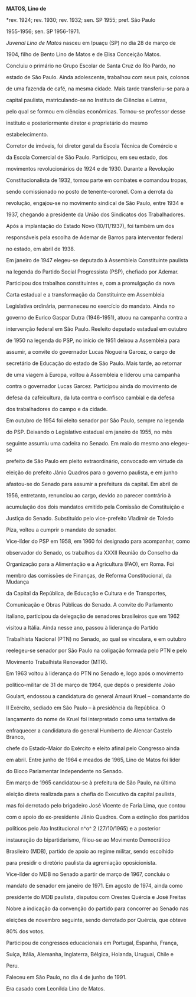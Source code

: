**MATOS, Lino de**



\*rev. 1924; rev. 1930; rev. 1932; sen. SP 1955; pref. São Paulo

1955-1956; sen. SP 1956-1971.



*Juvenal Lino de Matos* nasceu em Ipuaçu (SP) no dia 28 de março de

1904, filho de Bento Lino de Matos e de Elisa Conceição Matos.



Concluiu o primário no Grupo Escolar de Santa Cruz do Rio Pardo, no

estado de São Paulo. Ainda adolescente, trabalhou com seus pais, colonos

de uma fazenda de café, na mesma cidade. Mais tarde transferiu-se para a

capital paulista, matriculando-se no Instituto de Ciências e Letras,

pelo qual se formou em ciências econômicas. Tornou-se professor desse

instituto e posteriormente diretor e proprietário do mesmo

estabelecimento.



Corretor de imóveis, foi diretor geral da Escola Técnica de Comércio e

da Escola Comercial de São Paulo. Participou, em seu estado, dos

movimentos revolucionários de 1924 e de 1930. Durante a Revolução

Constitucionalista de 1932, tomou parte em combates e comandou tropas,

sendo comissionado no posto de tenente-coronel. Com a derrota da

revolução, engajou-se no movimento sindical de São Paulo, entre 1934 e

1937, chegando a presidente da União dos Sindicatos dos Trabalhadores.

Após a implantação do Estado Novo (10/11/1937), foi também um dos

responsáveis pela escolha de Ademar de Barros para interventor federal

no estado, em abril de 1938.



Em janeiro de 1947 elegeu-se deputado à Assembleia Constituinte paulista

na legenda do Partido Social Progressista (PSP), chefiado por Ademar.

Participou dos trabalhos constituintes e, com a promulgação da nova

Carta estadual e a transformação da Constituinte em Assembleia

Legislativa ordinária, permaneceu no exercício do mandato. Ainda no

governo de Eurico Gaspar Dutra (1946-1951), atuou na campanha contra a

intervenção federal em São Paulo. Reeleito deputado estadual em outubro

de 1950 na legenda do PSP, no início de 1951 deixou a Assembleia para

assumir, a convite do governador Lucas Nogueira Garcez, o cargo de

secretário de Educação do estado de São Paulo. Mais tarde, ao retornar

de uma viagem à Europa, voltou à Assembleia e liderou uma campanha

contra o governador Lucas Garcez. Participou ainda do movimento de

defesa da cafeicultura, da luta contra o confisco cambial e da defesa

dos trabalhadores do campo e da cidade.



Em outubro de 1954 foi eleito senador por São Paulo, sempre na legenda

do PSP. Deixando o Legislativo estadual em janeiro de 1955, no mês

seguinte assumiu uma cadeira no Senado. Em maio do mesmo ano elegeu-se

prefeito de São Paulo em pleito extraordinário, convocado em virtude da

eleição do prefeito Jânio Quadros para o governo paulista, e em junho

afastou-se do Senado para assumir a prefeitura da capital. Em abril de

1956, entretanto, renunciou ao cargo, devido ao parecer contrário à

acumulação dos dois mandatos emitido pela Comissão de Constituição e

Justiça do Senado. Substituído pelo vice-prefeito Vladimir de Toledo

Piza, voltou a cumprir o mandato de senador.



Vice-líder do PSP em 1958, em 1960 foi designado para acompanhar, como

observador do Senado, os trabalhos da XXXII Reunião do Conselho da

Organização para a Alimentação e a Agricultura (FAO), em Roma. Foi

membro das comissões de Finanças, de Reforma Constitucional, da Mudança

da Capital da República, de Educação e Cultura e de Transportes,

Comunicação e Obras Públicas do Senado. A convite do Parlamento

italiano, participou da delegação de senadores brasileiros que em 1962

visitou a Itália. Ainda nesse ano, passou à liderança do Partido

Trabalhista Nacional (PTN) no Senado, ao qual se vinculara, e em outubro

reelegeu-se senador por São Paulo na coligação formada pelo PTN e pelo

Movimento Trabalhista Renovador (MTR).



Em 1963 voltou à liderança do PTN no Senado e, logo após o movimento

político-militar de 31 de março de 1964, que depôs o presidente João

Goulart, endossou a candidatura do general Amauri Kruel – comandante do

II Exército, sediado em São Paulo – à presidência da República. O

lançamento do nome de Kruel foi interpretado como uma tentativa de

enfraquecer a candidatura do general Humberto de Alencar Castelo Branco,

chefe do Estado-Maior do Exército e eleito afinal pelo Congresso ainda

em abril. Entre junho de 1964 e meados de 1965, Lino de Matos foi líder

do Bloco Parlamentar Independente no Senado.



Em março de 1965 candidatou-se à prefeitura de São Paulo, na última

eleição direta realizada para a chefia do Executivo da capital paulista,

mas foi derrotado pelo brigadeiro José Vicente de Faria Lima, que contou

com o apoio do ex-presidente Jânio Quadros. Com a extinção dos partidos

políticos pelo Ato Institucional n^o^ 2 (27/10/1965) e a posterior

instauração do bipartidarismo, filiou-se ao Movimento Democrático

Brasileiro (MDB), partido de apoio ao regime militar, sendo escolhido

para presidir o diretório paulista da agremiação oposicionista.



Vice-líder do MDB no Senado a partir de março de 1967, concluiu o

mandato de senador em janeiro de 1971. Em agosto de 1974, ainda como

presidente do MDB paulista, disputou com Orestes Quércia e José Freitas

Nobre a indicação da convenção do partido para concorrer ao Senado nas

eleições de novembro seguinte, sendo derrotado por Quércia, que obteve

80% dos votos.



Participou de congressos educacionais em Portugal, Espanha, França,

Suíça, Itália, Alemanha, Inglaterra, Bélgica, Holanda, Uruguai, Chile e

Peru.



Faleceu em São Paulo, no dia 4 de junho de 1991.



Era casado com Leonilda Lino de Matos.



